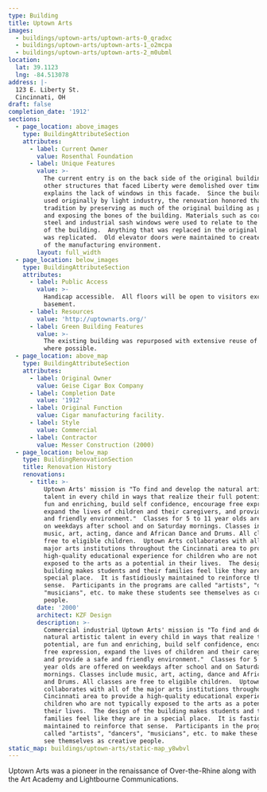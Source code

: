 ```yaml
---
type: Building
title: Uptown Arts
images:
  - buildings/uptown-arts/uptown-arts-0_qradxc
  - buildings/uptown-arts/uptown-arts-1_o2mcpa
  - buildings/uptown-arts/uptown-arts-2_m0ubml
location:
  lat: 39.1123
  lng: -84.513078
address: |-
  123 E. Liberty St.
  Cincinnati, OH
draft: false
completion_date: '1912'
sections:
  - page_location: above_images
    type: BuildingAttributeSection
    attributes:
      - label: Current Owner
        value: Rosenthal Foundation
      - label: Unique Features
        value: >-
          The current entry is on the back side of the original building, and
          other structures that faced Liberty were demolished over time which
          explains the lack of windows in this facade.  Since the building was
          used originally by light industry, the renovation honored that
          tradition by preserving as much of the original building as possible
          and exposing the bones of the building. Materials such as corregated
          steel and industrial sash windows were used to relate to the history
          of the building.  Anything that was replaced in the original building
          was replicated.  Old elevator doors were maintained to create the feel
          of the manufacturing environment.
        layout: full_width
  - page_location: below_images
    type: BuildingAttributeSection
    attributes:
      - label: Public Access
        value: >-
          Handicap accessible.  All floors will be open to visitors except the
          basement.
      - label: Resources
        value: 'http://uptownarts.org/'
      - label: Green Building Features
        value: >-
          The existing building was repurposed with extensive reuse of materials
          where possible.
  - page_location: above_map
    type: BuildingAttributeSection
    attributes:
      - label: Original Owner
        value: Geise Cigar Box Company
      - label: Completion Date
        value: '1912'
      - label: Original Function
        value: Cigar manufacturing facility.
      - label: Style
        value: Commercial
      - label: Contractor
        value: Messer Construction (2000)
  - page_location: below_map
    type: BuildingRenovationSection
    title: Renovation History
    renovations:
      - title: >-
          Uptown Arts' mission is "To find and develop the natural artistic
          talent in every child in ways that realize their full potential, are
          fun and enriching, build self confidence, encourage free expression,
          expand the lives of children and their caregivers, and provide a safe
          and friendly environment."  Classes for 5 to 11 year olds are offered
          on weekdays after school and on Saturday mornings. Classes include
          music, art, acting, dance and African Dance and Drums. All classes are
          free to eligible children.  Uptown Arts collaborates with all of the
          major arts institutions throughout the Cincinnati area to provide a
          high-quality educational experience for children who are not typically
          exposed to the arts as a potential in their lives.  The design of the
          building makes students and their families feel like they are in a
          special place.  It is fastidiously maintained to reinforce that
          sense.  Participants in the programs are called "artists", "dancers",
          "musicians", etc. to make these students see themselves as creative
          people.
        date: '2000'
        architect: KZF Design
        description: >-
          Commercial industrial Uptown Arts' mission is "To find and develop the
          natural artistic talent in every child in ways that realize their full
          potential, are fun and enriching, build self confidence, encourage
          free expression, expand the lives of children and their caregivers,
          and provide a safe and friendly environment."  Classes for 5 to 11
          year olds are offered on weekdays after school and on Saturday
          mornings. Classes include music, art, acting, dance and African Dance
          and Drums. All classes are free to eligible children.  Uptown Arts
          collaborates with all of the major arts institutions throughout the
          Cincinnati area to provide a high-quality educational experience for
          children who are not typically exposed to the arts as a potential in
          their lives.  The design of the building makes students and their
          families feel like they are in a special place.  It is fastidiously
          maintained to reinforce that sense.  Participants in the programs are
          called "artists", "dancers", "musicians", etc. to make these students
          see themselves as creative people.
static_map: buildings/uptown-arts/static-map_y8wbvl
---
```


Uptown Arts was a pioneer in the renaissance of Over-the-Rhine along with the Art Academy and Lightbourne Communications.
